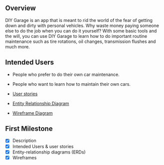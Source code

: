 ## Overview

DIY Garage is an app that is meant to rid the world of the fear of getting down and dirty with 
personal vehicles. Why waste money paying someone else to do the job when you can do it yourself?
With some basic tools and the will, you can use DIY Garage to learn how to do important routine
maintenance such as tire rotations, oil changes, transmission flushes and much more.  

## Intended Users

* People who prefer to do their own car maintenance. 
* People who want to learn how to maintain their own cars.

* [User stories](docs/user-stories.md)
* [Entity Relationship Diagram](docs/erd.md)
* [Wireframe Diagram](docs/wireframe.md)

## First Milestone

* [x] Description
* [x] Intended Users &amp; user stories
* [x] Entity-relationship diagrams (ERDs)
* [x] Wireframes
